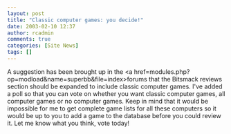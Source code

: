 ```yaml
---
layout: post
title: "Classic computer games: you decide!"
date: 2003-02-10 12:37
author: rcadmin
comments: true
categories: [Site News]
tags: []
---
```

A suggestion has been brought up in the <a href=modules.php?op=modload&name=superbb&file=index>forums</a> that the Bitsmack reviews section should be expanded to include classic computer games. I've added a poll so that you can vote on whether you want classic computer games, all computer games or no computer games. Keep in mind that it would be impossible for me to get complete game lists for all these computers so it would be up to you to add a game to the database before you could review it. Let me know what you think, vote today!
